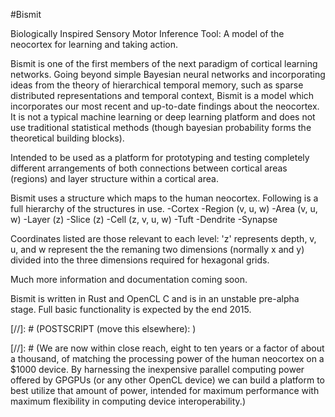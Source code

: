 #Bismit

Biologically Inspired Sensory Motor Inference Tool: 
A model of the neocortex for learning and taking action.

Bismit is one of the first members of the next paradigm of cortical learning networks. Going beyond simple Bayesian neural networks and incorporating ideas from the theory of hierarchical temporal memory, such as sparse distributed representations and temporal context, Bismit is a model which incorporates our most recent and up-to-date findings about the neocortex. It is not a typical machine learning or deep learning platform and does not use traditional statistical methods (though bayesian probability forms the theoretical building blocks). 

Intended to be used as a platform for prototyping and testing completely different arrangements of both connections between cortical areas (regions) and layer structure within a cortical area.

Bismit uses a structure which maps to the human neocortex.  Following is a full hierarchy of the structures in use.
	-Cortex
		-Region (v, u, w)
			-Area (v, u, w)
				-Layer (z)
					-Slice (z)
						-Cell (z, v, u, w)
							-Tuft
								-Dendrite
									-Synapse

Coordinates listed are those relevant to each level: 'z' represents depth, v, u, and w represent the the remaning two dimensions (normally x and y) divided into the three dimensions required for hexagonal grids.

Much more information and documentation coming soon.

Bismit is written in Rust and OpenCL C and is in an unstable pre-alpha stage. Full basic functionality is expected by the end 2015.



[//]: # (POSTSCRIPT (move this elsewhere): )

[//]: # (We are now within close reach, eight to ten years or a factor of about a thousand, of matching the processing power of the human neocortex on a $1000 device. By harnessing the inexpensive parallel computing power offered by GPGPUs (or any other OpenCL device) we can build a platform to best utilize that amount of power, intended for maximum performance with maximum flexibility in computing device interoperability.)

